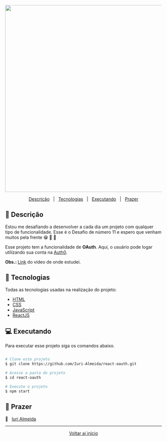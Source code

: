 <div align = "center" id = "top">

<img width="600" src="https://user-images.githubusercontent.com/60857927/111088307-50b06400-8505-11eb-8f02-42f503bc5d68.gif">

</div>

<div align = "center">

<p>

<a href="#descricao">Descrição</a> &#xa0; | &#xa0;
<a href="#tecnologias">Tecnologias</a> &#xa0; | &#xa0;
<a href="#executando">Executando</a> &#xa0; | &#xa0;
<a href="#prazer">Prazer</a>

</p>

</div>

<div id = "descricao">

## :pushpin: Descrição

<p>

Estou me desafiando a desenvolver a cada dia um projeto com qualquer tipo de funcionalidade. Esse é o Desafio de número 11 e espero que venham muitos pela frente 😁 🚀 💜

Esse projeto tem a funcionalidade de <b>OAuth</b>. Aqui, o usuário pode logar utilizando sua conta na [Auth0](https://auth0.com/).

<b>Obs.: </b>[Link](https://www.youtube.com/watch?v=MqczHS3Z2bc) do vídeo de onde estudei.

</p>

</div>

<div id = "tecnologias">

## :rocket: Tecnologias

Todas as tecnologias usadas na realização do projeto:

- [HTML](https://developer.mozilla.org/pt-BR/docs/Web/HTML)
- [CSS](https://developer.mozilla.org/pt-BR/docs/Web/CSS)
- [JavaScript](https://developer.mozilla.org/pt-BR/docs/Web/JavaScript)
- [ReactJS](https://pt-br.reactjs.org/)

</div>

<div id = "executando">

## :computer: Executando

Para executar esse projeto siga os comandos abaixo.

```bash

# Clone este projeto
$ git clone https://github.com/Iuri-Almeida/react-oauth.git

# Acesse a pasta do projeto
$ cd react-oauth

# Execute o projeto
$ npm start
```

</div>

<div id = "prazer">

## 🤝 Prazer

:man: &#xa0; [Iuri Almeida](https://www.linkedin.com/in/iurilopesalmeida/)

</div>

<hr>

<div align = "center">

<a href = "#top">Voltar ai início</a>

</div>

